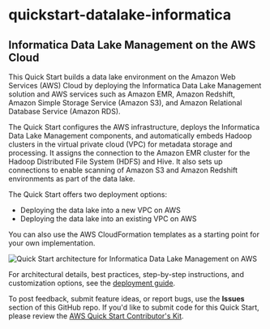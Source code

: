 # quickstart-datalake-informatica
## Informatica Data Lake Management on the AWS Cloud

This Quick Start builds a data lake environment on the Amazon Web Services (AWS) Cloud by deploying the Informatica Data Lake Management solution and AWS services such as Amazon EMR, Amazon Redshift, Amazon Simple Storage Service (Amazon S3), and Amazon Relational Database Service (Amazon RDS).

The Quick Start configures the AWS infrastructure, deploys the Informatica Data Lake Management components, and automatically embeds Hadoop clusters in the virtual private cloud (VPC) for metadata storage and processing. It assigns the connection to the Amazon EMR cluster for the Hadoop Distributed File System (HDFS) and Hive. It also sets up connections to enable scanning of Amazon S3 and Amazon Redshift environments as part of the data lake.

The Quick Start offers two deployment options:

- Deploying the data lake into a new VPC on AWS
- Deploying the data lake into an existing VPC on AWS

You can also use the AWS CloudFormation templates as a starting point for your own implementation.

![Quick Start architecture for Informatica Data Lake Management on AWS](https://d0.awsstatic.com/partner-network/QuickStart/datasheets/informatica-data-lake-architecture-on-aws.png)

For architectural details, best practices, step-by-step instructions, and customization options, see the 
[deployment guide](https://s3.amazonaws.com/quickstart-reference/datalake/informatica/latest/doc/informatica-data-lake-management-on-the-aws-cloud.pdf).

To post feedback, submit feature ideas, or report bugs, use the **Issues** section of this GitHub repo.
If you'd like to submit code for this Quick Start, please review the [AWS Quick Start Contributor's Kit](https://aws-quickstart.github.io/). 
